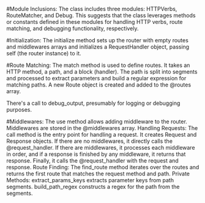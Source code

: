 #Module Inclusions:
The class includes three modules: HTTPVerbs, RouteMatcher, and Debug. This suggests that the class leverages methods or constants defined in these modules for handling HTTP verbs, route matching, and debugging functionality, respectively.

#Initialization:
The initialize method sets up the router with empty routes and middlewares arrays and initializes a RequestHandler object, passing self (the router instance) to it.

#Route Matching:
The match method is used to define routes. It takes an HTTP method, a path, and a block (handler).
The path is split into segments and processed to extract parameters and build a regular expression for matching paths.
A new Route object is created and added to the @routes array.

There's a call to debug_output, presumably for logging or debugging purposes.

#Middlewares:
The use method allows adding middleware to the router. Middlewares are stored in the @middlewares array.
Handling Requests:
The call method is the entry point for handling a request.
It creates Request and Response objects.
If there are no middlewares, it directly calls the @request_handler.
If there are middlewares, it processes each middleware in order, and if a response is finished by any middleware, it returns that response.
Finally, it calls the @request_handler with the request and response.
Route Finding:
The find_route method iterates over the routes and returns the first route that matches the request method and path.
Private Methods:
extract_params_keys extracts parameter keys from path segments.
build_path_regex constructs a regex for the path from the segments.